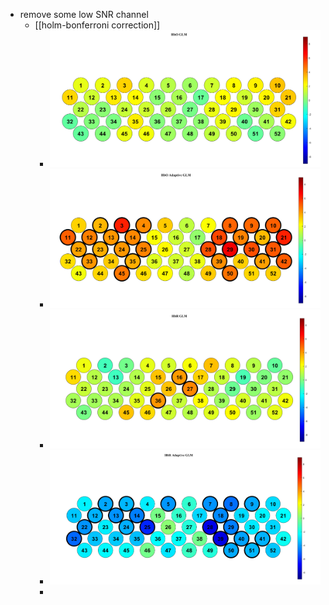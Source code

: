 - remove some low SNR channel
	- [[holm-bonferroni correction]]
		- ![image.png](../assets/image_1744187907988_0.png)
		- ![image.png](../assets/image_1744187889570_0.png)
		- ![image.png](../assets/image_1744187844962_0.png)
		- ![image.png](../assets/image_1744187829994_0.png)
		-